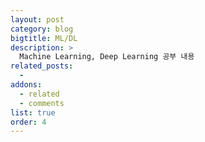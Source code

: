 ```yaml
---
layout: post
category: blog
bigtitle: ML/DL
description: >
  Machine Learning, Deep Learning 공부 내용
related_posts:
  -
addons:
  - related
  - comments
list: true
order: 4
---
```

